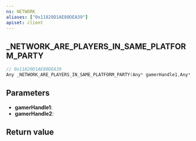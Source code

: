 ```yaml
---
ns: NETWORK
aliases: ["0x11820D1AE80DEA39"]
apiset: client
---
```

## _NETWORK_ARE_PLAYERS_IN_SAME_PLATFORM_PARTY

```c
// 0x11820D1AE80DEA39
Any _NETWORK_ARE_PLAYERS_IN_SAME_PLATFORM_PARTY(Any* gamerHandle1,Any* gamerHandle2);
```


## Parameters
* **gamerHandle1**:
* **gamerHandle2**:

## Return value

